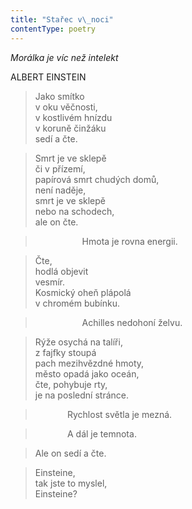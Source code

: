 ```yaml
---
title: "Stařec v\_noci"
contentType: poetry
---
```


<section>

_Morálka je víc než intelekt_

ALBERT EINSTEIN

> Jako smítko  
> v oku věčnosti,  
> v kostlivém hnízdu  
> v koruně činžáku  
> sedí a čte.

</section>

<section>

> Smrt je ve sklepě  
> či v přízemí,  
> papírová smrt chudých domů,  
> není naděje,  
> smrt je ve sklepě  
> nebo na schodech,  
> ale on čte.

</section>

<section>

>                    Hmota je rovna energii.

</section>

<section>

> Čte,  
> hodlá objevit  
> vesmír.  
> Kosmický oheň plápolá  
> v chromém bubínku.

</section>

<section>

>                    Achilles nedohoní želvu.

</section>

<section>

> Rýže osychá na talíři,  
> z fajfky stoupá  
> pach mezihvězdné hmoty,  
> město opadá jako oceán,  
> čte, pohybuje rty,  
> je na poslední stránce.

</section>

<section>

>              Rychlost světla je mezná.

</section>

<section>

>              A dál je temnota.

</section>

<section>

> Ale on sedí a čte.

</section>

<section>

> Einsteine,  
> tak jste to myslel,  
> Einsteine?

</section>
